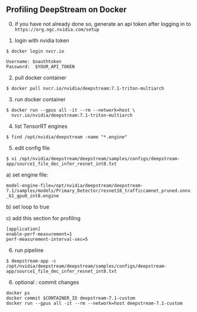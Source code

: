 ## Profiling DeepStream on Docker

0. if you have not already done so, generate an api token after
logging in to `https://org.ngc.nvidia.com/setup`

1. login with nvidia token

`$ docker login nvcr.io`

```
Username: $oauthtoken
Password:  $YOUR_API_TOKEN
```

2. pull docker container

`$ docker pull nvcr.io/nvidia/deepstream:7.1-triton-multiarch`

3. run docker container

```
$ docker run --gpus all -it --rm --network=host \
  nvcr.io/nvidia/deepstream:7.1-triton-multiarch
```

4. list TensorRT engines

`$ find /opt/nvidia/deepstream -name "*.engine"`

5. edit config file

`$ vi /opt/nvidia/deepstream/deepstream/samples/configs/deepstream-app/source1_file_dec_infer_resnet_int8.txt`

a) set engine file:

`model-engine-file=/opt/nvidia/deepstream/deepstream-7.1/samples/models/Primary_Detector/resnet18_trafficcamnet_pruned.onnx_b1_gpu0_int8.engine`

b) set loop to true

c) add this section for profiling

```
[application]
enable-perf-measurement=1
perf-measurement-interval-sec=5
```

6. run pipeline

`$ deepstream-app -c /opt/nvidia/deepstream/deepstream/samples/configs/deepstream-app/source1_file_dec_infer_resnet_int8.txt`


6. optional : commit changes

```
docker ps
docker commit $CONTAINER_ID deepstream-7.1-custom
docker run --gpus all -it --rm --network=host deepstream-7.1-custom
```
